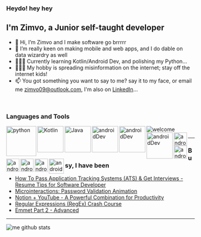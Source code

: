### Heydo! hey hey

## I'm Zimvo, a Junior self-taught developer
- 👋 Hi, I’m Zimvo and I make software go brrrrr
- 👀 I’m really keen on making mobile and web apps, and I do dable on data wizardry as well
- 👨🏽‍💻️ Currently learning Kotlin/Android Dev, and polishing my Python...
- 🤷🏽‍♂️️ My hobby is spreading misinformation on the internet; stay off the internet kids!
- 📫 You got something you want to say to me? say it to my face, or email me zimvo09@outlook.com, I'm also on [LinkedIn](https://www.linkedin.com/in/zimvo-matwa-703955176/)...
<br/>

### Languages and Tools

<img align="center" alt="welcome" src="https://eudaimonia-dev.github.io/expectations.jpg"/>

<img align="left" alt="python" src="https://www.logo.wine/a/logo/Python_(programming_language)/Python_(programming_language)-Logo.wine.svg" width="80rem"/>

<img align="left" alt="Kotlin" src="https://www.logo.wine/a/logo/Kotlin_(programming_language)/Kotlin_(programming_language)-Logo.wine.svg" width="70rem"/> 

<img align="left" alt="Java" src="https://miro.medium.com/max/8642/1*iIXOmGDzrtTJmdwbn7cGMw.png" width="70rem"/>

<!-- <img align="left" alt="androidDev" src="https://developer.android.com/studio/images/studio-icon-preview.svg" width="50rem"> -->

<!-- <img align="left" alt="androidDev" src="https://www.logo.wine/a/logo/Microsoft_Excel/Microsoft_Excel-Logo.wine.svg" width="70rem"> -->

<!-- <img align="left" alt="androidDev" src="https://www.logo.wine/a/logo/JetBrains/JetBrains-Logo.wine.svg" width="70rem"> -->

<img align="left" alt="androidDev" src="https://www.logo.wine/a/logo/GitHub/GitHub-Logo.wine.svg" width="70rem">

<img align="left" alt="androidDev" src="https://www.logo.wine/a/logo/MySQL/MySQL-Logo.wine.svg" width="70rem">

<img align="left" alt="androidDev" src="https://www.logo.wine/a/logo/PostgreSQL/PostgreSQL-Logo.wine.svg" width="70rem">

<img align="left" alt="androidDev" src="https://cdn.iconscout.com/icon/free/png-64/html-3628838-3030115.png" width="35rem">

<img align="left" alt="androidDev" src="https://cdn.iconscout.com/icon/free/png-64/css-131-722685.png" width="35rem">

<img align="left" alt="androidDev" src="https://cdn.iconscout.com/icon/free/png-64/javascript-1-225993.png" width="35rem">

<img align="left" alt="androidDev" src="https://cdn.iconscout.com/icon/free/png-64/visual-studio-code-3251603-2724650.png" width="35rem">

<img align="left" alt="androidDev" src="https://cdn.iconscout.com/icon/free/png-64/ubuntu-3521777-2945275.png" width="35rem">

<img align="left" alt="androidDev" src="https://cdn.iconscout.com/icon/free/png-64/figma-2296071-1912030.png" width="40rem">

<br/>


---

### Busy, I have been
<!-- BLOG-POST-LIST:START -->
- [How To Pass Application Tracking Systems (ATS) & Get Interviews - Resume Tips for Software Developer](https://dev.to/codestackr/how-to-pass-application-tracking-systems-ats-get-interviews-resume-tips-for-software-developer-4bmo)
- [Microinteractions: Password Validation Animation](https://dev.to/codestackr/microinteractions-password-validation-animation-5629)
- [Notion + YouTube - A Powerful Combination for Productivity](https://dev.to/codestackr/notion-youtube-a-powerful-combination-for-productivity-1def)
- [Regular Expressions (RegEx) Crash Course](https://dev.to/codestackr/regular-expressions-regex-crash-course-248n)
- [Emmet Part 2 - Advanced](https://dev.to/codestackr/emmet-part-2-advanced-4c65)
<!-- BLOG-POST-LIST:END -->

---

<img align="left" alt="me github stats" src="https://github-readme-stats.vercel.app/api?username=ZimvoMatwa&show_icons=true&hide_border=true"/>

<!---
ZimvoMatwa/ZimvoMatwa is a ✨ special ✨ repository because its `README.md` (this file) appears on your GitHub profile.
You can click the Preview link to take a look at your changes.
--->
